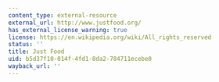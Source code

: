 ```yaml
---
content_type: external-resource
external_url: http://www.justfood.org/
has_external_license_warning: true
license: https://en.wikipedia.org/wiki/All_rights_reserved
status: ''
title: Just Food
uid: b5d37f10-014f-4fd1-8da2-784711ecebe0
wayback_url: ''
---
```

